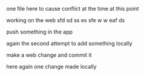 one file here to cause conflict at the time at this point

working on the web  sfd sd ss es sfe w w eaf
ds

push something in the app

again the second attempt to add something locally

make a web change and commit it

here again one change made locally
